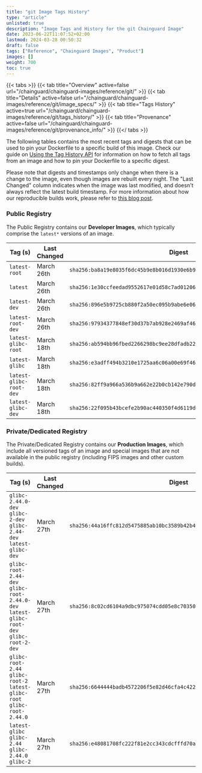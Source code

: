 ```yaml
---
title: "git Image Tags History"
type: "article"
unlisted: true
description: "Image Tags and History for the git Chainguard Image"
date: 2023-06-22T11:07:52+02:00
lastmod: 2024-03-28 00:50:32
draft: false
tags: ["Reference", "Chainguard Images", "Product"]
images: []
weight: 700
toc: true
---
```


{{< tabs >}}
{{< tab title="Overview" active=false url="/chainguard/chainguard-images/reference/git/" >}}
{{< tab title="Details" active=false url="/chainguard/chainguard-images/reference/git/image_specs/" >}}
{{< tab title="Tags History" active=true url="/chainguard/chainguard-images/reference/git/tags_history/" >}}
{{< tab title="Provenance" active=false url="/chainguard/chainguard-images/reference/git/provenance_info/" >}}
{{</ tabs >}}

The following tables contains the most recent tags and digests that can be used to pin your Dockerfile to a specific build of this image. Check our guide on [Using the Tag History API](/chainguard/chainguard-images/using-the-tag-history-api/) for information on how to fetch all tags from an image and how to pin your Dockerfile to a specific digest.

Please note that digests and timestamps only change when there is a change to the image, even though images are rebuilt every night. The "Last Changed" column indicates when the image was last modified, and doesn't always reflect the latest build timestamp. For more information about how our reproducible builds work, please refer to [this blog post](https://www.chainguard.dev/unchained/reproducing-chainguards-reproducible-image-builds).

### Public Registry
The Public Registry contains our **Developer Images**, which typically comprise the `latest*` versions of an image.

| Tag (s)                  | Last Changed | Digest                                                                    |
|--------------------------|--------------|---------------------------------------------------------------------------|
|  `latest-root`           | March 26th   | `sha256:ba8a19e8035f6dc45b9e8b016d1930e6b9e81b936a9f512e14df02f3a9262d94` |
|  `latest`                | March 26th   | `sha256:1e30ccfeedad9552617e01d58c7ad012062407823d9e63d19ce1a840a17feea2` |
|  `latest-dev`            | March 26th   | `sha256:896e5b9725cb880f2a50ec095b9abe6e06623d5129fa7e53b0c22697ad1a09da` |
|  `latest-root-dev`       | March 26th   | `sha256:97934377848ef30d37b7ab928e2469af460f3f29fab49f2f02713128bfc44acb` |
|  `latest-glibc-root`     | March 18th   | `sha256:ab594bb96fbed2266298bc9ee28dfadb2272f776de316f8f48cd3501e570dadb` |
|  `latest-glibc`          | March 18th   | `sha256:e3adff494b3210e1725aa6c06a00e69f46927313bfd7b3f1b21566ba299503f9` |
|  `latest-glibc-root-dev` | March 18th   | `sha256:82ff9a966a536b9a662e22b0cb142e790d7e728880d1ca18ac61033d1c533b2c` |
|  `latest-glibc-dev`      | March 18th   | `sha256:22f095b43bcefe2b90ac440350f4d6119dc99b4218ed2cd8331a0405449917dd` |


### Private/Dedicated Registry
The Private/Dedicated Registry contains our **Production Images**, which include all versioned tags of an image and special images that are not available in the public registry (including FIPS images and other custom builds).

| Tag (s)                                                                                   | Last Changed | Digest                                                                    |
|-------------------------------------------------------------------------------------------|--------------|---------------------------------------------------------------------------|
|  `glibc-2.44.0-dev` `glibc-2-dev` `glibc-2.44-dev` `latest-glibc-dev`                     | March 27th   | `sha256:44a16ffc812d5475885ab10bc3589b42b4bb801c5be073e9a2eeea25565b26e9` |
|  `glibc-root-2.44-dev` `glibc-root-2.44.0-dev` `latest-glibc-root-dev` `glibc-root-2-dev` | March 27th   | `sha256:8c02cd6104a9dbc975074cdd05e8c703500317ca681928d7eecfb66f544b85ae` |
|  `glibc-root-2.44` `glibc-root-2` `latest-glibc-root` `glibc-root-2.44.0`                 | March 27th   | `sha256:6644444badb4572206f5e82d46cfa4c42239744f96942b28830b4b5a36950f79` |
|  `latest-glibc` `glibc-2.44` `glibc-2.44.0` `glibc-2`                                     | March 27th   | `sha256:e48081708fc222f81e2cc343cdcfffd70a54185a63c852f2f6f9ee851264e685` |

